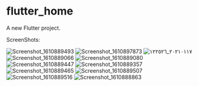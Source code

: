 # flutter_home

A new Flutter project.

ScreenShots:

![Screenshot_1610889493](https://user-images.githubusercontent.com/60394243/147789270-643f8585-0050-402f-bb17-3555fa4960d0.png)
![Screenshot_1610897873](https://user-images.githubusercontent.com/60394243/147789272-db437f4f-02f7-487a-8208-d571045d7ead.png)
![٢٠٢١٠١١٧_١٢٢٥٢٦](https://user-images.githubusercontent.com/60394243/147789275-8cf49fd4-ef7c-4b6d-a98c-9824daf355b7.png)
![Screenshot_1610889066](https://user-images.githubusercontent.com/60394243/147789277-7f34e740-70f8-4035-ad14-09e8a1b676f8.png)
![Screenshot_1610889080](https://user-images.githubusercontent.com/60394243/147789279-6f36c3fc-5b12-4614-9d5c-ed180df22db7.png)
![Screenshot_1610889447](https://user-images.githubusercontent.com/60394243/147789282-96ecc995-2eb9-4f8e-a3ed-d7e84a0cebf8.png)
![Screenshot_1610889357](https://user-images.githubusercontent.com/60394243/147789284-aee52a4c-a703-44e5-a0da-9b16900843e2.png)
![Screenshot_1610889465](https://user-images.githubusercontent.com/60394243/147789286-6dca64be-2372-4d3a-829c-6a961694e416.png)
![Screenshot_1610889507](https://user-images.githubusercontent.com/60394243/147789288-7a756155-6d2d-48ef-9ef2-94fb3bd01117.png)
![Screenshot_1610889516](https://user-images.githubusercontent.com/60394243/147789289-2c0aaab2-6372-41b4-9607-ab4f98b515da.png)
![Screenshot_1610888863](https://user-images.githubusercontent.com/60394243/147789292-79cb7c46-c05c-4181-94c8-c693519b4b25.png)


